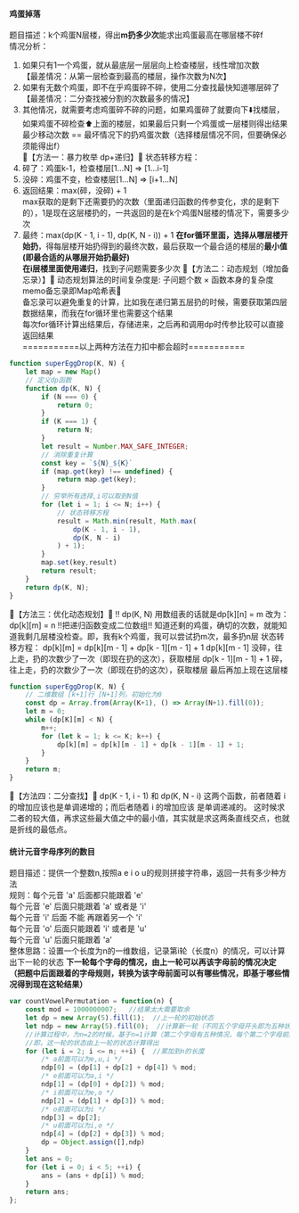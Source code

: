 #### 鸡蛋掉落
题目描述：k个鸡蛋N层楼，得出**m扔多少次**能求出鸡蛋最高在哪层楼不碎f     
情况分析：
1. 如果只有1一个鸡蛋，就从最底层一层层向上检查楼层，线性增加次数   
	【最差情况：从第一层检查到最高的楼层，操作次数为N次】   
2. 如果有无数个鸡蛋，即不在乎鸡蛋碎不碎，使用二分查找最快知道哪层碎了   
	【最差情况：二分查找被分割的次数最多的情况】   
3. 其他情况，就需要考虑鸡蛋碎不碎的问题，如果鸡蛋碎了就要向下⬇️找楼层，如果鸡蛋不碎检查⬆️上面的楼层，如果最后只剩一个鸡蛋或一层楼则得出结果   
最少移动次数 == 最坏情况下的扔鸡蛋次数（选择楼层情况不同，但要确保必须能得出f）   
🐣【方法一：暴力枚举 dp+递归】🐣
状态转移方程：
1. 碎了：鸡蛋k-1，检查楼层[1…N] => [1…i-1]   
2. 没碎：鸡蛋不变，检查楼层[1…N] => [i+1…N]   
3. 返回结果：max(碎，没碎) + 1    
	max获取的是剩下还需要扔的次数（里面递归函数的传参变化，求的是剩下的），1是现在这层楼扔的，一共返回的是在k个鸡蛋N层楼的情况下，需要多少次
4. 最终：max(dp(K - 1, i - 1), dp(K, N - i)) + 1
**在for循环里面，选择从哪层楼开始扔**，得每层楼开始扔得到的最终次数，最后获取一个最合适的楼层的**最小值(即最合适的从哪层开始扔最好)**   
**在i层楼里面使用递归**，找到子问题需要多少次
🐣【方法二：动态规划（增加备忘录）】🐣
动态规划算法的时间复杂度是: ⼦问题个数 × 函数本⾝的复杂度   
memo备忘录即Map哈希表📕   
备忘录可以避免重复的计算，比如我在递归第五层扔的时候，需要获取第四层数据结果，而我在for循环里也需要这个结果   
每次for循环计算出结果后，存储进来，之后再和调用dp时传参比较可以直接返回结果   
===========以上两种方法在力扣中都会超时===========
```js
function superEggDrop(K, N) {
    let map = new Map()
    // 定义dp函数
    function dp(K, N) {
        if (N === 0) {
            return 0;
        }
        if (K === 1) {
            return N;
        }
        let result = Number.MAX_SAFE_INTEGER;
        // 消除重复计算
        const key = `${N}_${K}`
        if (map.get(key) !== undefined) {
            return map.get(key);
        }
        // 穷举所有选择,i可以取到N值
        for (let i = 1; i <= N; i++) {
            // 状态转移方程
            result = Math.min(result, Math.max(
                dp(K - 1, i - 1),
                dp(K, N - i)
            ) + 1); 
        }
        map.set(key,result)
        return result;
    }
    return dp(K, N);
}
```
🐣【方法三：优化动态规划】🐣 ‼️
dp(K, N) 用数组表的话就是dp[k][n] = m 
改为：dp[k][m] = n  ‼️把递归函数变成二位数组‼️
知道还剩的鸡蛋，确切的次数，就能知道我剩几层楼没检查。即，我有k个鸡蛋，我可以尝试扔m次，最多扔n层
状态转移⽅程： dp[k][m] = dp[k][m - 1] + dp[k - 1][m - 1] + 1
 dp[k][m - 1]  没碎，往上走，扔的次数少了一次（即现在扔的这次），获取楼层
 dp[k - 1][m - 1] + 1  碎，往上走，扔的次数少了一次（即现在扔的这次），获取楼层
最后再加上现在这层楼
```js
function superEggDrop(K, N) {
    // 二维数组 [k+1]行 [N+1]列，初始化为0
    const dp = Array.from(Array(K+1), () => Array(N+1).fill(0));
    let m = 0;
    while (dp[K][m] < N) {
        m++;
        for (let k = 1; k <= K; k++) {
            dp[k][m] = dp[k][m - 1] + dp[k - 1][m - 1] + 1;
        }
    }
    return m;
}
```
🐣【方法四：二分查找】🐣
dp(K - 1, i - 1) 和 dp(K, N - i) 这两个函数，前者随着 i 的增加应该也是单调递增的；⽽后者随着 i 的增加应该 是单调递减的。
这时候求⼆者的较⼤值，再求这些最⼤值之中的最⼩值，其实就是求这两条直线交点，也就是折线的最低点。   

#### 统计元音字母序列的数目
题目描述：提供一个整数n,按照a e i o u的规则拼接字符串，返回一共有多少种方法   
规则：每个元音 'a' 后面都只能跟着 'e'   
    每个元音 'e' 后面只能跟着 'a' 或者是 'i'   
    每个元音 'i' 后面 不能 再跟着另一个 'i'   
    每个元音 'o' 后面只能跟着 'i' 或者是 'u'   
    每个元音 'u' 后面只能跟着 'a'   
整体思路：设置一个长度为n的一维数组，记录第i轮（长度n）的情况，可以计算出下一轮的状态
**下一轮每个字母的情况，由上一轮可以再该字母前的情况决定（把题中后面跟着的字母规则，转换为该字母前面可以有哪些情况，即基于哪些情况得到现在这轮结果）**
```javascript
var countVowelPermutation = function(n) {
    const mod = 1000000007;   //结果太大需要取余
    let dp = new Array(5).fill(1);  //上一轮的初始状态
    let ndp = new Array(5).fill(0);  //计算新一轮（不同五个字母开头即为五种状态）
    //计算过程中，为n=2的时候，基于n=1计算（第二个字母有五种情况，每个第二个字母前面有可能是n=1的时候的几种情况）
    //即，这一轮的状态由上一轮的状态计算得出
    for (let i = 2; i <= n; ++i) {  //累加到n的长度
        /* a前面可以为e,u,i */
        ndp[0] = (dp[1] + dp[2] + dp[4]) % mod;
        /* e前面可以为a,i */
        ndp[1] = (dp[0] + dp[2]) % mod;
        /* i前面可以为e,o */
        ndp[2] = (dp[1] + dp[3]) % mod;
        /* o前面可以为i */
        ndp[3] = dp[2];
        /* u前面可以为i,o */
        ndp[4] = (dp[2] + dp[3]) % mod;
        dp = Object.assign([],ndp)
    }
    let ans = 0;
    for (let i = 0; i < 5; ++i) {
        ans = (ans + dp[i]) % mod;
    }
    return ans;
};
```
